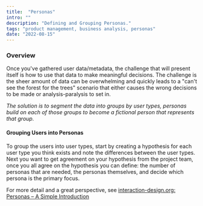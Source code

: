 ```yaml
---
title:  "Personas"
intro: ""
description: "Defining and Grouping Personas."
tags: "product management, business analysis, personas"
date: "2022-08-15"
---
```


### Overview

Once you've gathered user data/metadata, the challenge that will present itself is how to use that data to make meaningful decisions. The challenge is the sheer amount of data can be overwhelming and quickly leads to a "can't see the forest for the trees" scenario that either causes the wrong decisions to be made or analysis-paralysis to set in. 

*The solution is to segment the data into groups by user types, personas build on each of those groups to become a fictional person that represents that group.*


#### Grouping Users into Personas

To group the users into user types, start by creating a hypothesis for each user type you think exists and note the differences between the user types. Next you want to get agreement on your hypothesis from the project team, once you all agree on the hypothesis you can define: the number of personas that are needed, the personas themselves, and decide which persona is the  primary focus.

For more detail and a great perspective, see [interaction-design.org: Personas – A Simple Introduction](https://www.interaction-design.org/literature/article/personas-why-and-how-you-should-use-them)